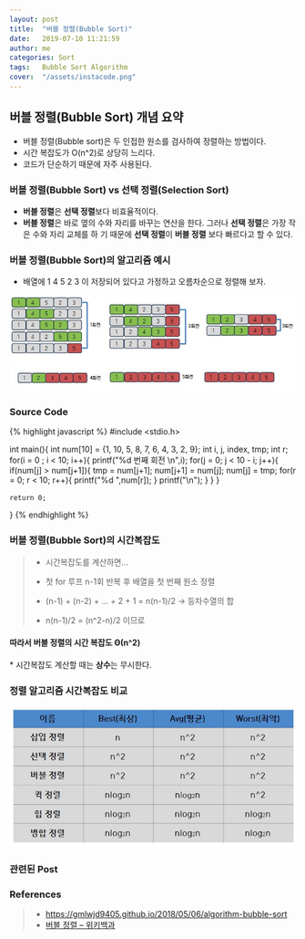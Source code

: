 ```yaml
---
layout: post
title:  "버블 정렬(Bubble Sort)"
date:   2019-07-10 11:21:59
author: me
categories: Sort
tags:	Bubble Sort Algorithm
cover:  "/assets/instacode.png"
---
```

## 버블 정렬(Bubble Sort) 개념 요약
* 버블 정렬(Bubble sort)은 두 인접한 원소를 검사하여 정렬하는 방법이다.
* 시간 복잡도가 O(n^2)로 상당히 느리다.
* 코드가 단순하기 때문에 자주 사용된다.

### 버블 정렬(Bubble  Sort) vs 선택 정렬(Selection Sort)
* <strong>버블 정렬</strong>은 <strong>선택 정렬</strong>보다 비효율적이다.
* <strong>버블 정렬</strong>은 바로 옆의 수와 자리를 바꾸는 연산을 한다. 그러나 <strong>선택 정렬</strong>은 가장 작은 수와 자리 교체를 하 기 때문에 <strong>선택 정렬</strong>이 <strong>버블 정렬</strong> 보다 빠르다고 할 수 있다.


### 버블 정렬(Bubble Sort)의 알고리즘 예시

 * 배열에 1 4 5 2 3 이 저장되어 있다고 가정하고 오름차순으로 정렬해 보자.


<a href="/assets/images/sort/bubblesort.JPG" data-lightbox="falcon9-large" data-title="Check out the image">
  <img src="/assets/images/sort/bubblesort.JPG" title="Check out the image">
</a>

### Source Code
{% highlight javascript %}
#include <stdio.h>

int main(){
	int num[10] = {1, 10, 5, 8, 7, 6, 4, 3, 2, 9};
	int i, j, index, tmp;
	int r;
	for(i = 0 ; i < 10; i++){
		printf("%d 번째 회전 \n",i);
		for(j = 0; j < 10 - i; j++){
			if(num[j] > num[j+1]){
				tmp = num[j+1];
				num[j+1] = num[j];
				num[j] = tmp;
				for(r = 0; r < 10; r++){
					printf("%d ",num[r]);
				}
				printf("\n");
			}
		}
	}

	return 0;
}
{% endhighlight %}


### 버블 정렬(Bubble  Sort)의 시간복잡도
> 
> * 시간복잡도를 계산하면...
> * 첫 for 루프 n-1회 반복 후 배열을 첫 번째 원소 정렬
> * (n-1) + (n-2) + ... + 2 + 1 = n(n-1)/2 -> 등차수열의 합
> 
> 
> * n(n-1)/2 = (n^2-n)/2 이므로 
<h4>따라서 버블 정렬의 시간 복잡도 Θ(n^2)</h4>
  * 시간복잡도 계산할 때는 <strong>상수</strong>는 무시한다.


### 정렬 알고리즘 시간복잡도 비교
<a href="/assets/images/sort/sorting_bigo_comp.JPG" data-lightbox="falcon9-large" data-title="Check out the image">
  <img src="/assets/images/sort/sorting_bigo_comp.JPG" title="Check out the image">
</a>


### 관련된 Post




### References
> * <a href="https://gmlwjd9405.github.io/2018/05/06/algorithm-bubble-sort.html">https://gmlwjd9405.github.io/2018/05/06/algorithm-bubble-sort<a>
> * <a href="https://ko.wikipedia.org/wiki/%EA%B1%B0%ED%92%88_%EC%A0%95%EB%A0%AC">버블 정렬 – 위키백과<a>